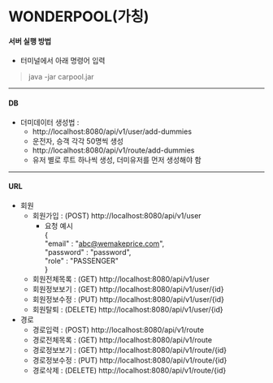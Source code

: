 # WONDERPOOL(가칭)

#### 서버 실행 방법
- 터미널에서 아래 명령어 입력 
> java -jar carpool.jar

---

#### DB 
- 더미데이터 생성법 :
    - http://localhost:8080/api/v1/user/add-dummies
    - 운전자, 승객 각각 50명씩 생성
    - http://localhost:8080/api/v1/route/add-dummies
    - 유저 별로 루트 하나씩 생성, 더미유저를 먼저 생성해야 함
---

#### URL
- 회원
    - 회원가입 : (POST) http://localhost:8080/api/v1/user
        - 요청 예시  
        {  
        "email" : "abc@wemakeprice.com",  
        "password" : "password",  
        "role" : "PASSENGER"  
        } 
    - 회원전체목록 : (GET) http://localhost:8080/api/v1/user
    - 회원정보보기 : (GET) http://localhost:8080/api/v1/user/{id}
    - 회원정보수정 : (PUT) http://localhost:8080/api/v1/user/{id}
    - 회원탈퇴 : (DELETE) http://localhost:8080/api/v1/user/{id}
- 경로
    - 경로입력 : (POST) http://localhost:8080/api/v1/route
    - 경로전체목록 : (GET) http://localhost:8080/api/v1/route
    - 경로정보보기 : (GET) http://localhost:8080/api/v1/route/{id}
    - 경로정보수정 : (PUT) http://localhost:8080/api/v1/route/{id}
    - 경로삭제 : (DELETE) http://localhost:8080/api/v1/route/{id}